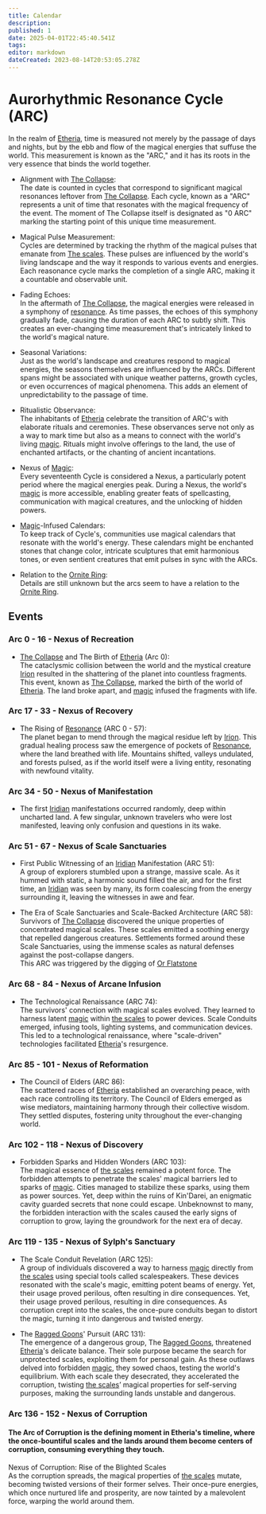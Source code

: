 ```yaml
---
title: Calendar
description: 
published: 1
date: 2025-04-01T22:45:40.541Z
tags: 
editor: markdown
dateCreated: 2023-08-14T20:53:05.278Z
---
```


# Aurorhythmic Resonance Cycle (ARC)

In the realm of [Etheria](/etheria.md), time is measured not merely by the passage of days and nights, but by the ebb and flow of the magical energies that suffuse the world. This measurement is known as the "ARC," and it has its roots in the very essence that binds the world together.

- Alignment with [The Collapse](/structure/chronological/event/the-collapse.md):  
The date is counted in cycles that correspond to significant magical resonances leftover from [The Collapse](/structure/chronological/event/the-collapse.md). Each cycle, known as a "ARC" represents a unit of time that resonates with the magical frequency of the event. The moment of The Collapse itself is designated as "0 ARC" marking the starting point of this unique time measurement.

- Magical Pulse Measurement:  
Cycles are determined by tracking the rhythm of the magical pulses that emanate from [The scales](/location/landmark/scale/the-scales.md). These pulses are influenced by the world's living landscape and the way it responds to various events and energies. Each reasonance cycle marks the completion of a single ARC, making it a countable and observable unit.

- Fading Echoes:  
In the aftermath of [The Collapse](/structure/chronological/event/the-collapse.md), the magical energies were released in a symphony of [resonance](/structure/mechanic/resonance.md). As time passes, the echoes of this symphony gradually fade, causing the duration of each ARC to subtly shift. This creates an ever-changing time measurement that's intricately linked to the world's magical nature.

- Seasonal Variations:  
Just as the world's landscape and creatures respond to magical energies, the seasons themselves are influenced by the ARCs. Different spans might be associated with unique weather patterns, growth cycles, or even occurrences of magical phenomena. This adds an element of unpredictability to the passage of time.

- Ritualistic Observance:  
The inhabitants of [Etheria](/etheria.md) celebrate the transition of ARC's with elaborate rituals and ceremonies. These observances serve not only as a way to mark time but also as a means to connect with the world's living [magic](/structure/mechanic/magic.md). Rituals might involve offerings to the land, the use of enchanted artifacts, or the chanting of ancient incantations.

- Nexus of [Magic](/structure/mechanic/magic.md):  
Every seventeenth Cycle is considered a Nexus, a particularly potent period where the magical energies peak. During a Nexus, the world's [magic](/structure/mechanic/magic.md) is more accessible, enabling greater feats of spellcasting, communication with magical creatures, and the unlocking of hidden powers.

- [Magic](/structure/mechanic/magic.md)-Infused Calendars:  
To keep track of Cycle's, communities use magical calendars that resonate with the world's energy. These calendars might be enchanted stones that change color, intricate sculptures that emit harmonious tones, or even sentient creatures that emit pulses in sync with the ARCs.

- Relation to the [Ornite Ring](/location/landmark/scale/ornite-ring.md):  
Details are still unknown but the arcs seem to have a relation to the [Ornite Ring](/location/landmark/scale/ornite-ring.md).

## Events

### Arc 0 - 16 - Nexus of Recreation
- [The Collapse](/structure/chronological/event/the-collapse.md) and The Birth of [Etheria](/etheria.md) (Arc 0):  
The cataclysmic collision between the world and the mystical creature [Irion](/being/deity/irion.md) resulted in the shattering of the planet into countless fragments. This event, known as [The Collapse](/structure/chronological/event/the-collapse.md), marked the birth of the world of [Etheria](/etheria.md). The land broke apart, and [magic](/structure/mechanic/magic.md) infused the fragments with life.

### Arc 17 - 33 - Nexus of Recovery
- The Rising of [Resonance](/structure/mechanic/resonance.md) (ARC 0 - 57):  
The planet began to mend through the magical residue left by [Irion](/being/deity/irion.md). This gradual healing process saw the emergence of pockets of [Resonance](/structure/mechanic/resonance.md), where the land breathed with life. Mountains shifted, valleys undulated, and forests pulsed, as if the world itself were a living entity, resonating with newfound vitality.

### Arc 34 - 50 - Nexus of Manifestation
- The first [Iridian](/being/species/iridian.md) manifestations occurred randomly, deep within uncharted land. A few singular, unknown travelers who were lost manifested, leaving only confusion and questions in its wake.

### Arc 51 - 67 - Nexus of Scale Sanctuaries
- First Public Witnessing of an [Iridian](/being/species/iridian.md) Manifestation (ARC 51):  
A group of explorers stumbled upon a strange, massive scale. As it hummed with static, a harmonic sound filled the air, and for the first time, an [Iridian](/being/species/iridian.md) was seen by many, its form coalescing from the energy surrounding it, leaving the witnesses in awe and fear.

- The Era of Scale Sanctuaries and Scale-Backed Architecture (ARC 58):  
Survivors of [The Collapse](/structure/chronological/event/the-collapse.md) discovered the unique properties of concentrated magical scales. These scales emitted a soothing energy that repelled dangerous creatures. Settlements formed around these Scale Sanctuaries, using the immense scales as natural defenses against the post-collapse dangers.  
This ARC was triggered by the digging of [Or Flatstone](/location/settlement/city/or/or-flatstone.md)

### Arc 68 - 84 - Nexus of Arcane Infusion
- The Technological Renaissance (ARC 74):  
The survivors' connection with magical scales evolved. They learned to harness latent [magic](/structure/mechanic/magic.md) within [the scales](/location/landmark/scale/the-scales.md) to power devices. Scale Conduits emerged, infusing tools, lighting systems, and communication devices. This led to a technological renaissance, where "scale-driven" technologies facilitated [Etheria](/etheria.md)'s resurgence.

### Arc 85 - 101 - Nexus of Reformation
- The Council of Elders (ARC 86):  
The scattered races of [Etheria](/etheria.md) established an overarching peace, with each race controlling its territory. The Council of Elders emerged as wise mediators, maintaining harmony through their collective wisdom. They settled disputes, fostering unity throughout the ever-changing world.

### Arc 102 - 118 - Nexus of Discovery
- Forbidden Sparks and Hidden Wonders (ARC 103):  
The magical essence of [the scales](/location/landmark/scale/the-scales.md) remained a potent force. The forbidden attempts to penetrate the scales' magical barriers led to sparks of [magic](/structure/mechanic/magic.md). Cities managed to stabilize these sparks, using them as power sources. Yet, deep within the ruins of Kin'Darei, an enigmatic cavity guarded secrets that none could escape. Unbeknownst to many, the forbidden interaction with the scales caused the early signs of corruption to grow, laying the groundwork for the next era of decay.

### Arc 119 - 135 - Nexus of Sylph's Sanctuary
- The Scale Conduit Revelation (ARC 125):  
A group of individuals discovered a way to harness [magic](/structure/mechanic/magic.md) directly from [the scales](/location/landmark/scale/the-scales.md) using special tools called scalespeakers. These devices resonated with the scale's magic, emitting potent beams of energy. Yet, their usage proved perilous, often resulting in dire consequences. Yet, their usage proved perilous, resulting in dire consequences. As corruption crept into the scales, the once-pure conduits began to distort the magic, turning it into dangerous and twisted energy.

- The [Ragged Goons](/structure/social/factions/ragged-goons.md)' Pursuit (ARC 131):  
The emergence of a dangerous group, The [Ragged Goons](/structure/social/factions/ragged-goons.md), threatened [Etheria](/etheria.md)'s delicate balance. Their sole purpose became the search for unprotected scales, exploiting them for personal gain. As these outlaws delved into forbidden [magic](/structure/mechanic/magic.md), they sowed chaos, testing the world's equilibrium. With each scale they desecrated, they accelerated the corruption, twisting [the scales](/location/landmark/scale/the-scales.md)’ magical properties for self-serving purposes, making the surrounding lands unstable and dangerous.

### Arc 136 - 152 - Nexus of Corruption
#### The Arc of Corruption is the defining moment in Etheria's timeline, where the once-bountiful scales and the lands around them become centers of corruption, consuming everything they touch.

Nexus of Corruption: Rise of the Blighted Scales  
As the corruption spreads, the magical properties of [the scales](/location/landmark/scale/the-scales.md) mutate, becoming twisted versions of their former selves. Their once-pure energies, which once nurtured life and prosperity, are now tainted by a malevolent force, warping the world around them.
